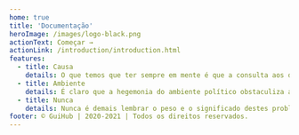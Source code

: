 ```yaml
---
home: true
title: 'Documentação'
heroImage: /images/logo-black.png
actionText: Começar →
actionLink: /introduction/introduction.html
features:
  - title: Causa
    details: O que temos que ter sempre em mente é que a consulta aos diversos militantes causa impacto indireto na reavaliação das direções preferenciais no sentido do progresso.
  - title: Ambiente
    details: É claro que a hegemonia do ambiente político obstaculiza a apreciação da importância das regras de conduta normativas.
  - title: Nunca
    details: Nunca é demais lembrar o peso e o significado destes problemas, uma vez que o fenômeno da Internet possibilita uma melhor visão global dos conhecimentos estratégicos para atingir a excelência.
footer: © GuiHub | 2020-2021 | Todos os direitos reservados.
---
```

